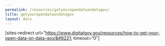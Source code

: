 ```yaml
---
permalink: /resources/getyouropendataondatagov/
title: getyouropendataondatagov
layout: docs
---
```


[sites-redirect url=&#8221;https://www.digitalgov.gov/resources/how-to-get-your-open-data-on-data-gov/&#8221; timeout=&#8221;0&#8243;]